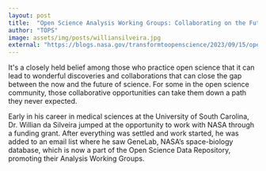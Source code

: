 ```yaml
---
layout: post
title:  "Open Science Analysis Working Groups: Collaborating on the Future"
author: "TOPS"
image: assets/img/posts/williansilveira.jpg
external: "https://blogs.nasa.gov/transformtoopenscience/2023/09/15/open-science-analysis-working-groups-collaborating-on-the-future/"
---
```

It's a closely held belief among those who practice open science that it can lead to wonderful discoveries and collaborations that can close the gap between the now and the future of science. For some in the open science community, those collaborative opportunities can take them down a path they never expected.

Early in his career in medical sciences at the University of South Carolina, Dr. Willian da Silveira jumped at the opportunity to work with NASA through a funding grant. After everything was settled and work started, he was added to an email list where he saw GeneLab, NASA’s space-biology database, which is now a part of the Open Science Data Repository, promoting their Analysis Working Groups.